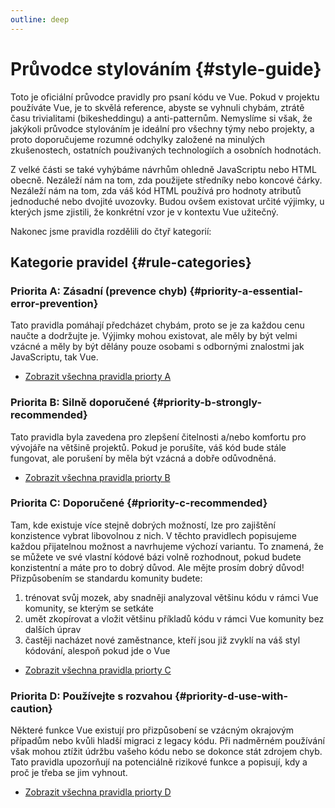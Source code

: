 ```yaml
---
outline: deep
---
```


# Průvodce stylováním {#style-guide}

Toto je oficiální průvodce pravidly pro psaní kódu ve Vue. Pokud v projektu používáte Vue, je to skvělá reference, abyste se vyhnuli chybám, ztrátě času trivialitami (bikesheddingu) a anti-patternům. Nemyslíme si však, že jakýkoli průvodce stylováním je&nbsp;ideální pro všechny týmy nebo projekty, a proto doporučujeme rozumné odchylky založené na minulých zkušenostech, ostatních použivaných technologiích a osobních hodnotách.

Z velké části se také vyhýbáme návrhům ohledně JavaScriptu nebo HTML obecně. Nezáleží nám na tom, zda použijete středníky nebo koncové čárky. Nezáleží nám na tom, zda váš kód HTML používá pro hodnoty atributů jednoduché nebo dvojité uvozovky. Budou ovšem existovat určité výjimky, u kterých jsme zjistili, že konkrétní vzor je v&nbsp;kontextu Vue užitečný.

Nakonec jsme pravidla rozdělili do čtyř kategorií:

## Kategorie pravidel {#rule-categories}

### Priorita A: Zásadní (prevence chyb) {#priority-a-essential-error-prevention}

Tato pravidla pomáhají předcházet chybám, proto se je za každou cenu naučte a&nbsp;dodržujte je. Výjimky mohou existovat, ale měly by být velmi vzácné a měly by být&nbsp;dělány pouze osobami s odbornými znalostmi jak JavaScriptu, tak Vue.

- [Zobrazit všechna pravidla priorty A](./rules-essential)

### Priorita B: Silně doporučené {#priority-b-strongly-recommended}

Tato pravidla byla zavedena pro zlepšení čitelnosti a/nebo komfortu pro vývojáře na většině projektů. Pokud je porušíte, váš kód bude stále fungovat, ale porušení by měla být vzácná a dobře odůvodněná.

- [Zobrazit všechna pravidla priorty B](./rules-strongly-recommended)

### Priorita C: Doporučené {#priority-c-recommended}

Tam, kde existuje více stejně dobrých možností, lze pro zajištění konzistence vybrat libovolnou z nich. V těchto pravidlech popisujeme každou přijatelnou možnost a&nbsp;navrhujeme výchozí variantu. To znamená, že se můžete ve své vlastní kódové bázi volně rozhodnout, pokud budete konzistentní a máte pro to dobrý důvod. Ale mějte prosím dobrý důvod! Přizpůsobením se standardu komunity budete:

1. trénovat svůj mozek, aby snadněji analyzoval většinu kódu v rámci Vue komunity, se&nbsp;kterým se setkáte
2. umět zkopírovat a vložit většinu příkladů kódu v rámci Vue komunity bez dalších úprav
3. častěji nacházet nové zaměstnance, kteří jsou již zvyklí na váš styl kódování, alespoň pokud jde o Vue

- [Zobrazit všechna pravidla priorty C](./rules-recommended)

### Priorita D: Používejte s rozvahou {#priority-d-use-with-caution}

Některé funkce Vue existují pro přizpůsobení se vzácným okrajovým případům nebo kvůli hladší migraci z legacy kódu. Při nadměrném používání však mohou ztížit údržbu vašeho kódu nebo se dokonce stát zdrojem chyb. Tato pravidla upozorňují na potenciálně rizikové funkce a popisují, kdy a proč je třeba se jim vyhnout.

- [Zobrazit všechna pravidla priorty D](./rules-use-with-caution)
